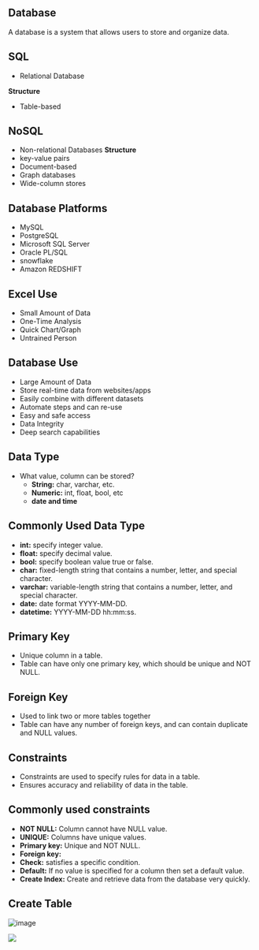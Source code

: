 ## Database
A database is a system that allows users to store and organize data.

## SQL
- Relational Database

**Structure**  
- Table-based

## NoSQL
- Non-relational Databases
**Structure**
- key-value pairs
- Document-based
- Graph databases
- Wide-column stores

## Database Platforms
- MySQL
- PostgreSQL
- Microsoft SQL Server
- Oracle PL/SQL
- snowflake
- Amazon REDSHIFT

## Excel Use
- Small Amount of Data
- One-Time Analysis
- Quick Chart/Graph
- Untrained Person

## Database Use
- Large Amount of Data
- Store real-time data from websites/apps
- Easily combine with different datasets
- Automate steps and can re-use
- Easy and safe access
- Data Integrity
- Deep search capabilities

## Data Type
- What value, column can be stored?
  - **String:** char, varchar, etc.
  - **Numeric:** int, float, bool, etc
  - **date and time**
 
## Commonly Used Data Type
- **int:** specify integer value. 
- **float:** specify decimal value.
- **bool:** specify boolean value true or false.
- **char:** fixed-length string that contains a number, letter, and special character.
- **varchar:** variable-length string that contains a number, letter, and special character.
- **date:** date format YYYY-MM-DD.
- **datetime:** YYYY-MM-DD hh:mm:ss.

## Primary Key
- Unique column in a table.
- Table can have only one primary key, which should be unique and NOT NULL.

## Foreign Key
- Used to link two or more tables together
- Table can have any number of foreign keys, and can contain duplicate and NULL values.

## Constraints
- Constraints are used to specify rules for data in a table.
- Ensures accuracy and reliability of data in the table.

## Commonly used constraints 
- **NOT NULL:** Column cannot have NULL value.
- **UNIQUE:** Columns have unique values.
- **Primary key:**  Unique and NOT NULL.
- **Foreign key:**
- **Check:** satisfies a specific condition.
- **Default:** If no value is specified for a column then set a default value.
- **Create Index:** Create and retrieve data from the database very quickly.

## Create Table
![image](https://github.com/Krishna-Gopal-Pathak/Data-Analytics/assets/142927819/f8669771-7c8b-4810-b74d-0b031c765044)

<img src="[drawing.jpg](https://github.com/Krishna-Gopal-Pathak/Data-Analytics/assets/142927819/f8669771-7c8b-4810-b74d-0b031c765044)https://github.com/Krishna-Gopal-Pathak/Data-Analytics/assets/142927819/f8669771-7c8b-4810-b74d-0b031c765044" width:200px height:200px/>





